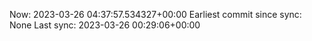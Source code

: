 Now: 2023-03-26 04:37:57.534327+00:00 Earliest commit since sync: None Last sync: 2023-03-26 00:29:06+00:00
